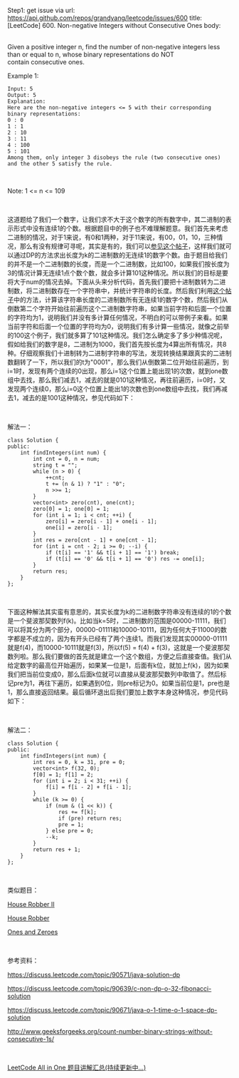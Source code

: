 Step1: get issue via url: https://api.github.com/repos/grandyang/leetcode/issues/600 
 title:[LeetCode] 600. Non-negative Integers without Consecutive Ones 
 body:  
  

Given a positive integer n, find the number of non-negative integers less than or equal to n, whose binary representations do NOT contain consecutive ones.

Example 1:
    
    
    Input: 5
    Output: 5
    Explanation: 
    Here are the non-negative integers <= 5 with their corresponding binary representations:
    0 : 0
    1 : 1
    2 : 10
    3 : 11
    4 : 100
    5 : 101
    Among them, only integer 3 disobeys the rule (two consecutive ones) and the other 5 satisfy the rule. 
    

 

Note: 1 <= n <= 109

 

这道题给了我们一个数字，让我们求不大于这个数字的所有数字中，其二进制的表示形式中没有连续1的个数。根据题目中的例子也不难理解题意。我们首先来考虑二进制的情况，对于1来说，有0和1两种，对于11来说，有00，01，10，三种情况，那么有没有规律可寻呢，其实是有的，我们可以[参见这个帖子](http://www.geeksforgeeks.org/count-number-binary-strings-without-consecutive-1s/)，这样我们就可以通过DP的方法求出长度为k的二进制数的无连续1的数字个数。由于题目给我们的并不是一个二进制数的长度，而是一个二进制数，比如100，如果我们按长度为3的情况计算无连续1点个数个数，就会多计算101这种情况。所以我们的目标是要将大于num的情况去掉。下面从头来分析代码，首先我们要把十进制数转为二进制数，将二进制数存在一个字符串中，并统计字符串的长度。然后我们利用[这个帖子](http://www.geeksforgeeks.org/count-number-binary-strings-without-consecutive-1s/)中的方法，计算该字符串长度的二进制数所有无连续1的数字个数，然后我们从倒数第二个字符开始往前遍历这个二进制数字符串，如果当前字符和后面一个位置的字符均为1，说明我们并没有多计算任何情况，不明白的可以带例子来看。如果当前字符和后面一个位置的字符均为0，说明我们有多计算一些情况，就像之前举的100这个例子，我们就多算了101这种情况。我们怎么确定多了多少种情况呢，假如给我们的数字是8，二进制为1000，我们首先按长度为4算出所有情况，共8种。仔细观察我们十进制转为二进制字符串的写法，发现转换结果跟真实的二进制数翻转了一下，所以我们的t为"0001"，那么我们从倒数第二位开始往前遍历，到i=1时，发现有两个连续的0出现，那么i=1这个位置上能出现1的次数，就到one数组中去找，那么我们减去1，减去的就是0101这种情况，再往前遍历，i=0时，又发现两个连续0，那么i=0这个位置上能出1的次数也到one数组中去找，我们再减去1，减去的是1001这种情况，参见代码如下：

 

解法一：
    
    
    class Solution {
    public:
        int findIntegers(int num) {
            int cnt = 0, n = num;
            string t = "";
            while (n > 0) {
                ++cnt;
                t += (n & 1) ? "1" : "0"; 
                n >>= 1;
            }
            vector<int> zero(cnt), one(cnt);
            zero[0] = 1; one[0] = 1;
            for (int i = 1; i < cnt; ++i) {
                zero[i] = zero[i - 1] + one[i - 1];
                one[i] = zero[i - 1];
            }
            int res = zero[cnt - 1] + one[cnt - 1];
            for (int i = cnt - 2; i >= 0; --i) {
                if (t[i] == '1' && t[i + 1] == '1') break;
                if (t[i] == '0' && t[i + 1] == '0') res -= one[i];
            }
            return res;
        }
    };

 

下面这种解法其实蛮有意思的，其实长度为k的二进制数字符串没有连续的1的个数是一个斐波那契数列f(k)。比如当k=5时，二进制数的范围是00000-11111，我们可以将其分为两个部分，00000-01111和10000-10111，因为任何大于11000的数字都是不成立的，因为有开头已经有了两个连续1。而我们发现其实00000-01111就是f(4)，而10000-10111就是f(3)，所以f(5) = f(4) + f(3)，这就是一个斐波那契数列啦。那么我们要做的首先就是建立一个这个数组，方便之后直接查值。我们从给定数字的最高位开始遍历，如果某一位是1，后面有k位，就加上f(k)，因为如果我们把当前位变成0，那么后面k位就可以直接从斐波那契数列中取值了。然后标记pre为1，再往下遍历，如果遇到0位，则pre标记为0。如果当前位是1，pre也是1，那么直接返回结果。最后循环退出后我们要加上数字本身这种情况，参见代码如下： 

 

解法二：
    
    
    class Solution {
    public:
        int findIntegers(int num) {
            int res = 0, k = 31, pre = 0;
            vector<int> f(32, 0);
            f[0] = 1; f[1] = 2;
            for (int i = 2; i < 31; ++i) {
                f[i] = f[i - 2] + f[i - 1];
            }
            while (k >= 0) {
                if (num & (1 << k)) {
                    res += f[k];
                    if (pre) return res;
                    pre = 1;
                } else pre = 0;
                --k;
            }
            return res + 1;
        }
    };

 

类似题目：

[House Robber II](http://www.cnblogs.com/grandyang/p/4518674.html)

[House Robber](http://www.cnblogs.com/grandyang/p/4383632.html)

[Ones and Zeroes](http://www.cnblogs.com/grandyang/p/6188893.html)

 

参考资料：

<https://discuss.leetcode.com/topic/90571/java-solution-dp>

<https://discuss.leetcode.com/topic/90639/c-non-dp-o-32-fibonacci-solution>

<https://discuss.leetcode.com/topic/90671/java-o-1-time-o-1-space-dp-solution>

<http://www.geeksforgeeks.org/count-number-binary-strings-without-consecutive-1s/>

 

[LeetCode All in One 题目讲解汇总(持续更新中...)](http://www.cnblogs.com/grandyang/p/4606334.html)
